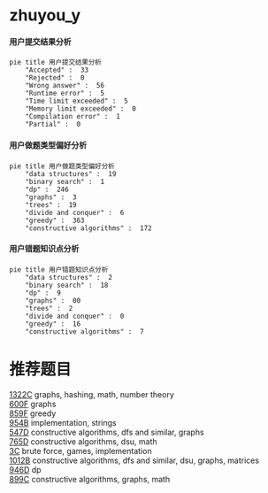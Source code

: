 # zhuyou_y

<!-- tabs:start -->



#### **用户提交结果分析**

```mermaid
pie title 用户提交结果分析
    "Accepted" :  33
    "Rejected" :  0
    "Wrong answer" :  56
    "Runtime error" :  5
    "Time limit exceeded" :  5
    "Memory limit exceeded" :  0
    "Compilation error" :  1
    "Partial" :  0
```

#### **用户做题类型偏好分析**

```mermaid
pie title 用户做题类型偏好分析
    "data structures" :  19
    "binary search" :  1
    "dp" :  246
    "graphs" :  3
    "trees" :  19
    "divide and conquer" :  6
    "greedy" :  363
    "constructive algorithms" :  172
```
#### **用户错题知识点分析**

```mermaid
pie title 用户错题知识点分析
    "data structures" :  2
    "binary search" :  18
    "dp" :  9
    "graphs" :  00
    "trees" :  2
    "divide and conquer" :  0
    "greedy" :  16
    "constructive algorithms" :  7
```



<!-- tabs:end -->
# 推荐题目
[1322C](https://codeforces.com/contest/1322/problem/C)		graphs,
                        hashing,
                        math,
                        number theory		  
[600F](https://codeforces.com/contest/600/problem/F)		graphs		  
[859F](https://codeforces.com/contest/859/problem/F)		greedy		  
[954B](https://codeforces.com/contest/954/problem/B)		implementation,
                        strings		  
[547D](https://codeforces.com/contest/547/problem/D)		constructive algorithms,
                        dfs and similar,
                        graphs		  
[765D](https://codeforces.com/contest/765/problem/D)		constructive algorithms,
                        dsu,
                        math		  
[3C](https://codeforces.com/contest/3/problem/C)		brute force,
                        games,
                        implementation		  
[1012B](https://codeforces.com/contest/1012/problem/B)		constructive algorithms,
                        dfs and similar,
                        dsu,
                        graphs,
                        matrices		  
[946D](https://codeforces.com/contest/946/problem/D)		dp		  
[899C](https://codeforces.com/contest/899/problem/C)		constructive algorithms,
                        graphs,
                        math		  
